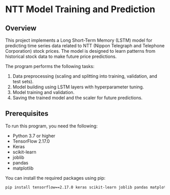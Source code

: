 # NTT Model Training and Prediction

## Overview

This project implements a Long Short-Term Memory (LSTM) model for predicting time series data related to NTT (Nippon Telegraph and Telephone Corporation) stock prices. The model is designed to learn patterns from historical stock data to make future price predictions.

The program performs the following tasks:
1. Data preprocessing (scaling and splitting into training, validation, and test sets).
2. Model building using LSTM layers with hyperparameter tuning.
3. Model training and validation.
4. Saving the trained model and the scaler for future predictions.

## Prerequisites

To run this program, you need the following:
- Python 3.7 or higher
- TensorFlow 2.17.0
- Keras
- scikit-learn
- joblib
- pandas
- matplotlib

You can install the required packages using pip:

```bash
pip install tensorflow==2.17.0 keras scikit-learn joblib pandas matplotlib
